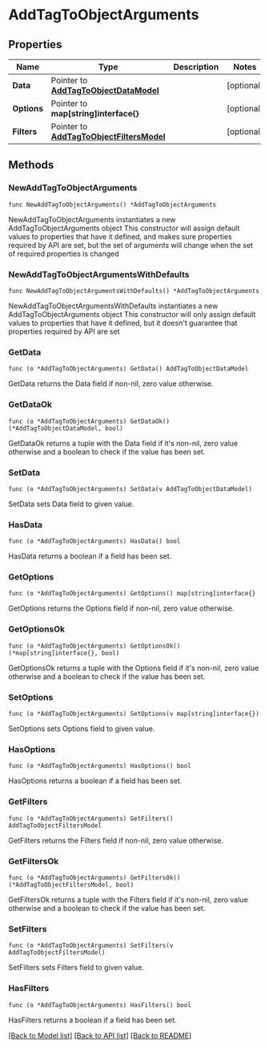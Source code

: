 # AddTagToObjectArguments

## Properties

Name | Type | Description | Notes
------------ | ------------- | ------------- | -------------
**Data** | Pointer to [**AddTagToObjectDataModel**](AddTagToObjectDataModel.md) |  | [optional] 
**Options** | Pointer to **map[string]interface{}** |  | [optional] 
**Filters** | Pointer to [**AddTagToObjectFiltersModel**](AddTagToObjectFiltersModel.md) |  | [optional] 

## Methods

### NewAddTagToObjectArguments

`func NewAddTagToObjectArguments() *AddTagToObjectArguments`

NewAddTagToObjectArguments instantiates a new AddTagToObjectArguments object
This constructor will assign default values to properties that have it defined,
and makes sure properties required by API are set, but the set of arguments
will change when the set of required properties is changed

### NewAddTagToObjectArgumentsWithDefaults

`func NewAddTagToObjectArgumentsWithDefaults() *AddTagToObjectArguments`

NewAddTagToObjectArgumentsWithDefaults instantiates a new AddTagToObjectArguments object
This constructor will only assign default values to properties that have it defined,
but it doesn't guarantee that properties required by API are set

### GetData

`func (o *AddTagToObjectArguments) GetData() AddTagToObjectDataModel`

GetData returns the Data field if non-nil, zero value otherwise.

### GetDataOk

`func (o *AddTagToObjectArguments) GetDataOk() (*AddTagToObjectDataModel, bool)`

GetDataOk returns a tuple with the Data field if it's non-nil, zero value otherwise
and a boolean to check if the value has been set.

### SetData

`func (o *AddTagToObjectArguments) SetData(v AddTagToObjectDataModel)`

SetData sets Data field to given value.

### HasData

`func (o *AddTagToObjectArguments) HasData() bool`

HasData returns a boolean if a field has been set.

### GetOptions

`func (o *AddTagToObjectArguments) GetOptions() map[string]interface{}`

GetOptions returns the Options field if non-nil, zero value otherwise.

### GetOptionsOk

`func (o *AddTagToObjectArguments) GetOptionsOk() (*map[string]interface{}, bool)`

GetOptionsOk returns a tuple with the Options field if it's non-nil, zero value otherwise
and a boolean to check if the value has been set.

### SetOptions

`func (o *AddTagToObjectArguments) SetOptions(v map[string]interface{})`

SetOptions sets Options field to given value.

### HasOptions

`func (o *AddTagToObjectArguments) HasOptions() bool`

HasOptions returns a boolean if a field has been set.

### GetFilters

`func (o *AddTagToObjectArguments) GetFilters() AddTagToObjectFiltersModel`

GetFilters returns the Filters field if non-nil, zero value otherwise.

### GetFiltersOk

`func (o *AddTagToObjectArguments) GetFiltersOk() (*AddTagToObjectFiltersModel, bool)`

GetFiltersOk returns a tuple with the Filters field if it's non-nil, zero value otherwise
and a boolean to check if the value has been set.

### SetFilters

`func (o *AddTagToObjectArguments) SetFilters(v AddTagToObjectFiltersModel)`

SetFilters sets Filters field to given value.

### HasFilters

`func (o *AddTagToObjectArguments) HasFilters() bool`

HasFilters returns a boolean if a field has been set.


[[Back to Model list]](../README.md#documentation-for-models) [[Back to API list]](../README.md#documentation-for-api-endpoints) [[Back to README]](../README.md)


